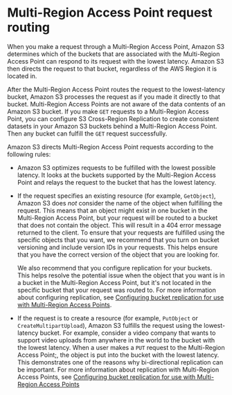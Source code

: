 # Multi\-Region Access Point request routing<a name="MultiRegionAccessPointRequestRouting"></a>

 When you make a request through a Multi\-Region Access Point, Amazon S3 determines which of the buckets that are associated with the Multi\-Region Access Point can respond to its request with the lowest latency\. Amazon S3 then directs the request to that bucket, regardless of the AWS Region it is located in\. 

 After the Multi\-Region Access Point routes the request to the lowest\-latency bucket, Amazon S3 processes the request as if you made it directly to that bucket\. Multi\-Region Access Points are not aware of the data contents of an Amazon S3 bucket\. If you make `GET` requests to a Multi\-Region Access Point, you can configure S3 Cross\-Region Replication to create consistent datasets in your Amazon S3 buckets behind a Multi\-Region Access Point\. Then any bucket can fulfill the `GET` request successfully\. 

 Amazon S3 directs Multi\-Region Access Point requests according to the following rules: 
+  Amazon S3 optimizes requests to be fulfilled with the lowest possible latency\. It looks at the buckets supported by the Multi\-Region Access Point and relays the request to the bucket that has the lowest latency\. 
+  If the request specifies an existing resource \(for example, `GetObject`\), Amazon S3 does *not* consider the name of the object when fulfilling the request\. This means that an object might exist in one bucket in the Multi\-Region Access Point, but your request will be routed to a bucket that does not contain the object\. This will result in a 404 error message returned to the client\. To ensure that your requests are fulfilled using the specific objects that you want, we recommend that you turn on bucket versioning and include version IDs in your requests\. This helps ensure that you have the correct version of the object that you are looking for\. 

   We also recommend that you configure replication for your buckets\. This helps resolve the potential issue when the object that you want is in a bucket in the Multi\-Region Access Point, but it's not located in the specific bucket that your request was routed to\. For more information about configuring replication, see [Configuring bucket replication for use with Multi\-Region Access Points](MultiRegionAccessPointBucketReplication.md)\. 
+  If the request is to create a resource \(for example, `PutObject` or `CreateMultipartUpload`\), Amazon S3 fulfills the request using the lowest\-latency bucket\. For example, consider a video company that wants to support video uploads from anywhere in the world to the bucket with the lowest latency\. When a user makes a `PUT` request to the Multi\-Region Access Point;, the object is put into the bucket with the lowest latency\. This demonstrates one of the reasons why bi\-directional replication can be important\. For more information about replication with Multi\-Region Access Points, see [Configuring bucket replication for use with Multi\-Region Access Points](MultiRegionAccessPointBucketReplication.md)